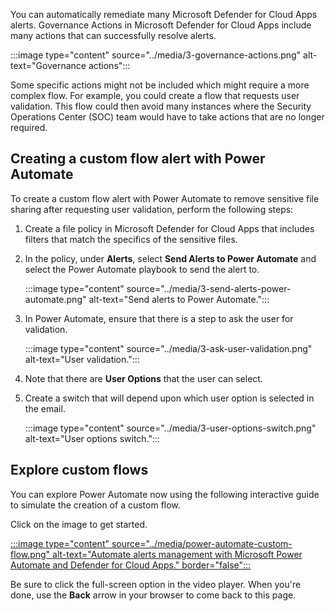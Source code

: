 You can automatically remediate many Microsoft Defender for Cloud Apps alerts. Governance Actions in Microsoft Defender for Cloud Apps include many actions that can successfully resolve alerts.

:::image type="content" source="../media/3-governance-actions.png" alt-text="Governance actions":::

Some specific actions might not be included which might require a more complex flow. For example, you could create a flow that requests user validation. This flow could then avoid many instances where the Security Operations Center (SOC) team would have to take actions that are no longer required.

## Creating a custom flow alert with Power Automate

To create a custom flow alert with Power Automate to remove sensitive file sharing after requesting user validation, perform the following steps:

1. Create a file policy in Microsoft Defender for Cloud Apps that includes filters that match the specifics of the sensitive files.
2. In the policy, under **Alerts**, select **Send Alerts to Power Automate** and select the Power Automate playbook to send the alert to.

    :::image type="content" source="../media/3-send-alerts-power-automate.png" alt-text="Send alerts to Power Automate.":::

3. In Power Automate, ensure that there is a step to ask the user for validation.

    :::image type="content" source="../media/3-ask-user-validation.png" alt-text="User validation.":::

4. Note that there are **User Options** that the user can select.
5. Create a switch that will depend upon which user option is selected in the email.

    :::image type="content" source="../media/3-user-options-switch.png" alt-text="User options switch.":::

## Explore custom flows

You can explore Power Automate now using the following interactive guide to simulate the creation of a custom flow.

Click on the image to get started.

[:::image type="content" source="../media/power-automate-custom-flow.png" alt-text="Automate alerts management with Microsoft Power Automate and Defender for Cloud Apps." border="false":::](https://aka.ms/Automate_alerts-management_with-Microsoft-Power-Automate_and-Cloud-App-Security)

Be sure to click the full-screen option in the video player. When you're done, use the **Back** arrow in your browser to come back to this page.

